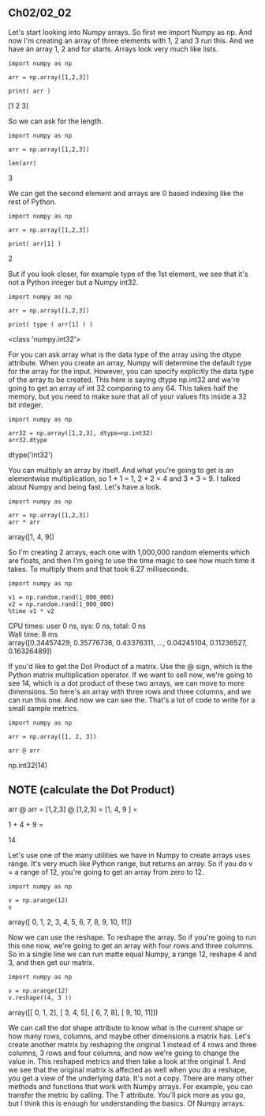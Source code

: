 ## Ch02/02_02

Let's start looking into Numpy arrays. So first we import Numpy as np. And now I'm creating an array of three elements with 1, 2 and 3 run this. And we have an array 1, 2 and for starts. Arrays look very much like lists.    

```
import numpy as np

arr = np.array([1,2,3])

print( arr )
```
[1 2 3]



So we can ask for the length. 

```
import numpy as np

arr = np.array([1,2,3])

len(arr)
```
3


We can get the second element and arrays are 0 based indexing like the rest of Python. 

```
import numpy as np

arr = np.array([1,2,3])

print( arr[1] )
```
2

But if you look closer, for example type of the 1st element, we see that it's not a Python integer but a Numpy int32.

```
import numpy as np

arr = np.array([1,2,3])

print( type ( arr[1] ) )
```
<class 'numpy.int32'>

For you can ask array what is the data type of the array using the dtype attribute. When you create an array, Numpy will determine the default type for the array for the input. However, you can specify explicitly the data type of the array to be created. This here is saying dtype np.int32 and we're going to get an array of int 32 comparing to any 64. This takes half the memory, but you need to make sure that all of your values fits inside a 32 bit integer. 

```
import numpy as np

arr32 = np.array([1,2,3], dtype=np.int32)
arr32.dtype
```
dtype('int32')


You can multiply an array by itself. And what you're going to get is an elementwise multiplication, so 1 * 1 = 1, 2 * 2 = 4 and 3 * 3 = 9. I talked about Numpy and being fast. Let's have a look. 

```
import numpy as np

arr = np.array([1,2,3])
arr * arr
```
array([1, 4, 9])


So I'm creating 2 arrays, each one with 1,000,000 random elements which are floats, and then I'm going to use the time magic to see how much time it takes. To multiply them and that took 6.27 milliseconds.

```
import numpy as np

v1 = np.random.rand(1_000_000)
v2 = np.random.rand(1_000_000)
%time v1 * v2
```
CPU times: user 0 ns, sys: 0 ns, total: 0 ns      
Wall time: 8 ms           
array([0.34457429, 0.35776736, 0.43376311, ..., 0.04245104, 0.11236527,
       0.16326489])         

If you'd like to get the Dot Product of a matrix. Use the @ sign, which is the Python matrix multiplication operator. If we want to sell now, we're going to see 14, which is a dot product of these two arrays, we can move to more dimensions. So here's an array with three rows and three columns, and we can run this one. And now we can see the. That's a lot of code to write for a small sample metrics.

```
import numpy as np

arr = np.array([1, 2, 3])

arr @ arr
```
np.int32(14)

## NOTE (calculate the Dot Product)

arr @ arr =
[1,2,3] @ [1,2,3] =
[1, 4, 9 ] =

1 + 4 + 9 = 

14

 Let's use one of the many utilities we have in Numpy to create arrays uses range. It's very much like Python range, but returns an array. So if you do v = a range of 12, you're going to get an array from zero to 12. 

```
import numpy as np

v = np.arange(12)
v
```
array([ 0,  1,  2,  3,  4,  5,  6,  7,  8,  9, 10, 11])
 
 
 
Now we can use the reshape. To reshape the array. So if you're going to run this one now, we're going to get an array with four rows and three columns. So in a single line we can run matte equal Numpy, a range 12, reshape 4 and 3, and then get our matrix.

```
import numpy as np

v = np.arange(12)
v.reshape((4, 3 ))
```
array([[ 0,  1,  2],
       [ 3,  4,  5],
       [ 6,  7,  8],
       [ 9, 10, 11]])


We can call the dot shape attribute to know what is the current shape or how many rows, columns, and maybe other dimensions a matrix has. Let's create another matrix by reshaping the original 1 instead of 4 rows and three columns, 3 rows and four columns, and now we're going to change the value in. This reshaped metrics and then take a look at the original 1. And we see that the original matrix is affected as well when you do a reshape, you get a view of the underlying data. It's not a copy. There are many other methods and functions that work with Numpy arrays. For example, you can transfer the metric by calling. The T attribute. You'll pick more as you go, but I think this is enough for understanding the basics. Of Numpy arrays.
